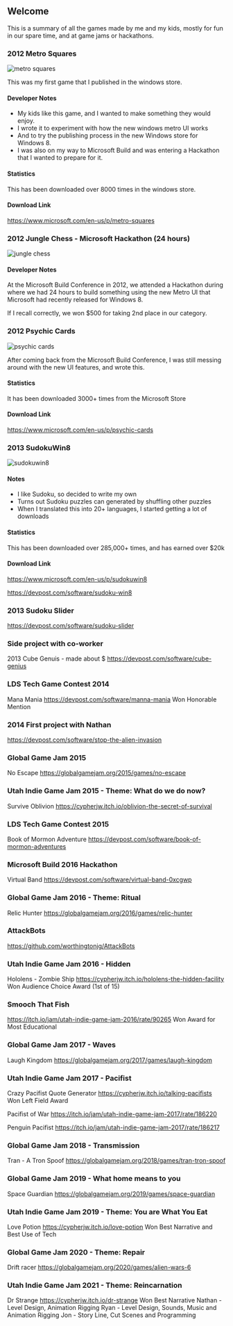 ## Welcome 

This is a summary of all the games made by me and my kids, mostly for fun in our spare time, and at game jams or hackathons.  

### 2012 Metro Squares 

![metro squares](images/metrosquares.jpg)

This was my first game that I published in the windows store.  

#### Developer Notes

- My kids like this game, and I wanted to make something they would enjoy.
- I wrote it to experiment with how the new windows metro UI works
- And to try the publishing process in the new Windows store for Windows 8.  
- I was also on my way to Microsoft Build and was entering a Hackathon that I wanted to prepare for it.

#### Statistics

This has been downloaded over 8000 times in the windows store.

#### Download Link 

https://www.microsoft.com/en-us/p/metro-squares


### 2012 Jungle Chess - Microsoft Hackathon (24 hours)

![jungle chess](images/junglechess.jpg)

#### Developer Notes

At the Microsoft Build Conference in 2012, we attended a Hackathon during where we had 24 hours to 
build something using the new Metro UI that Microsoft had recently released for Windows 8.  

If I recall correctly, we won $500 for taking 2nd place in our category.

### 2012 Psychic Cards

![psychic cards](images/psychiccards.jpg)

After coming back from the Microsoft Build Conference, I was still messing around with the new UI features, and wrote this.

#### Statistics

It has been downloaded 3000+ times from the Microsoft Store

#### Download Link 

https://www.microsoft.com/en-us/p/psychic-cards

### 2013 SudokuWin8

![sudokuwin8](images/sudokuwin8.jpg)

#### Notes

- I like Sudoku, so decided to write my own
- Turns out Sudoku puzzles can generated by shuffling other puzzles
- When I translated this into 20+ languages, I started getting a lot of downloads

#### Statistics

This has been downloaded over 285,000+ times, and has earned over $20k

#### Download Link 
https://www.microsoft.com/en-us/p/sudokuwin8

https://devpost.com/software/sudoku-win8

### 2013 Sudoku Slider
https://devpost.com/software/sudoku-slider

### Side project with co-worker
2013 Cube Genuis - made about $
https://devpost.com/software/cube-genius

### LDS Tech Game Contest 2014
Mana Mania
https://devpost.com/software/manna-mania
Won Honorable Mention

### 2014 First project with Nathan
https://devpost.com/software/stop-the-alien-invasion

### Global Game Jam 2015 
No Escape
https://globalgamejam.org/2015/games/no-escape

### Utah Indie Game Jam 2015 - Theme: What do we do now?
Survive Oblivion
https://cypherjw.itch.io/oblivion-the-secret-of-survival

### LDS Tech Game Contest 2015
Book of Mormon Adventure
https://devpost.com/software/book-of-mormon-adventures

### Microsoft Build 2016 Hackathon
Virtual Band
https://devpost.com/software/virtual-band-0xcgwp

### Global Game Jam 2016 - Theme: Ritual
Relic Hunter
https://globalgamejam.org/2016/games/relic-hunter

### AttackBots 
https://github.com/worthingtonjg/AttackBots

### Utah Indie Game Jam 2016 - Hidden
Hololens - Zombie Ship
https://cypherjw.itch.io/hololens-the-hidden-facility
Won Audience Choice Award (1st of 15)

### Smooch That Fish
https://itch.io/jam/utah-indie-game-jam-2016/rate/90265
Won Award for Most Educational

### Global Game Jam 2017 - Waves
Laugh Kingdom
https://globalgamejam.org/2017/games/laugh-kingdom

### Utah Indie Game Jam 2017 - Pacifist
Crazy Pacifist Quote Generator
https://cypherjw.itch.io/talking-pacifists
Won Left Field Award

Pacifist of War 
https://itch.io/jam/utah-indie-game-jam-2017/rate/186220

Penguin Pacifist
https://itch.io/jam/utah-indie-game-jam-2017/rate/186217

### Global Game Jam 2018 - Transmission
Tran - A Tron Spoof
https://globalgamejam.org/2018/games/tran-tron-spoof

### Global Game Jam 2019 - What home means to you
Space Guardian
https://globalgamejam.org/2019/games/space-guardian

### Utah Indie Game Jam 2019 - Theme: You are What You Eat
Love Potion
https://cypherjw.itch.io/love-potion
Won Best Narrative and Best Use of Tech

### Global Game Jam 2020 - Theme: Repair
Drift racer
https://globalgamejam.org/2020/games/alien-wars-6

### Utah Indie Game Jam 2021 - Theme: Reincarnation
Dr Strange
https://cypherjw.itch.io/dr-strange
Won Best Narrative
	Nathan -  Level Design, Animation Rigging
	Ryan - Level Design, Sounds, Music and Animation Rigging
	Jon - Story Line, Cut Scenes and Programming

